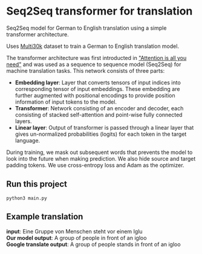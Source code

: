 # Seq2Seq transformer for translation
Seq2Seq model for German to English translation using a simple transformer architecture. 

Uses [Multi30k](https://www.statmt.org/wmt16/multimodal-task.html#task1) dataset to train a German to English translation model. 

The transformer architecture was first introducted in ["Attention is all you need"](https://papers.nips.cc/paper/2017/file/3f5ee243547dee91fbd053c1c4a845aa-Paper.pdf) and was used as a sequence to sequence model (Seq2Seq) for machine translation tasks. This network consists of three parts:

- **Embedding layer**: Layer that converts tensors of input indices into corresponding tensor of input embeddings. These embedding are further augmented with positional encodings to provide position information of input tokens to the model.
- **Transformer**: Network consisting of an encoder and decoder, each consisting of stacked self-attention and point-wise fully connected layers.
- **Linear layer**: Output of transformer is passed through a linear layer that gives un-normalized probabilities (logits) for each token in the target language. 

During training, we mask out subsequent words that prevents the model to look into the future when making prediction. We also hide source and target padding tokens. We use cross-entropy loss and Adam as the optimizer. 


## Run this project 
```
python3 main.py
```

## Example translation

**input**: Eine Gruppe von Menschen steht vor einem Iglu  
**Our model output**:  A group of people in front of an igloo   
**Google translate output**:  A group of people stands in front of an igloo  


